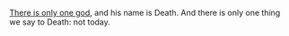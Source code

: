 <a href="https://www.youtube.com/watch?v=AEhAFgvwS1M">There is only one god</a>, and his name is Death. And there is only one thing we say to Death: not today. 
